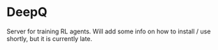 DeepQ
=====

Server for training RL agents. Will add some info on how to install / use shortly, but it is currently late.
